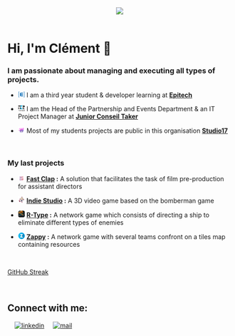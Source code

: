 <div align="center">
<a href="https://github.com/Clement-Fernandes" target="_blank"><img src="https://camo.githubusercontent.com/31a2f49c2960bd98e115c536f78f1781d631d2097cbbd73cb006be1aa526246b/68747470733a2f2f692e696d6775722e636f6d2f4136625747466c2e676966" width=""></a>
</div>

<br>

# Hi, I'm Clément :speech_balloon:

### I am passionate about managing and executing all types of projects.

- <p><img src=".assets/epitech-icon.png" width="15"> I am a third year student & developer learning at <b><a href="https://www.epitech.eu">Epitech</a></b> <a href="https://www.epitech.eu" target="_blank"></a> </p>

- <p><img src=".assets/taker-icon.png" width="15"> I am the Head of the Partnership and Events Department & an IT Project Manager at <b><a href="https://taker.epitech.eu/">Junior Conseil Taker</a></b> <a href="https://taker.epitech.eu" target="_blank"></a> </p>

- <p><img src=".assets/studio17-icon.png" width="15"> Most of my students projects are public in this organisation <b><a href="https://github.com/Studio-17">Studio17</a></b> <a href="https://github.com/Studio-17" target="_blank"></a> </p>

<br>

### My last projects

- <p><img src=".assets/fastclap.png" width="15"> <b><a href="https://github.com/FastClap">Fast Clap</a> :</b> A solution that facilitates the task of film pre-production for assistant directors</p>

- <p><img src=".assets/bomberman.png" width="15"> <b><a href="https://github.com/Studio-17/Indie-Studio">Indie Studio</a> :</b> A 3D video game based on the bomberman game</p>

- <p><img src=".assets/rtype-logo.png" width="15"> <b><a href="https://github.com/Studio-17/R-Type">R-Type</a> :</b> A network game which consists of directing a ship to eliminate different types of enemies</p>
- <p><img src=".assets/letter-z.png" width="15"> <b><a href="https://github.com/Studio-17/Zappy">Zappy</a> :</b> A network game with several teams confront on a tiles map containing resources</p>

<br>

[GitHub Streak](https://github-readme-streak-stats.herokuapp.com/?user=Clement-Fernandes)

<br>

## Connect with me:

&nbsp; &nbsp;
<a href="https://www.linkedin.com/in/cl%C3%A9ment-fernandes-15093a206/?locale=en_US"><img src="https://www.vectorlogo.zone/logos/linkedin/linkedin-icon.svg" width="30px" alt="linkedin"></a>
&nbsp; &nbsp;
<a href="mailto:clement.fernandes@epitech.eu"><img src="https://www.vectorlogo.zone/logos/gmail/gmail-icon.svg" width="30px" alt="mail"></a>
